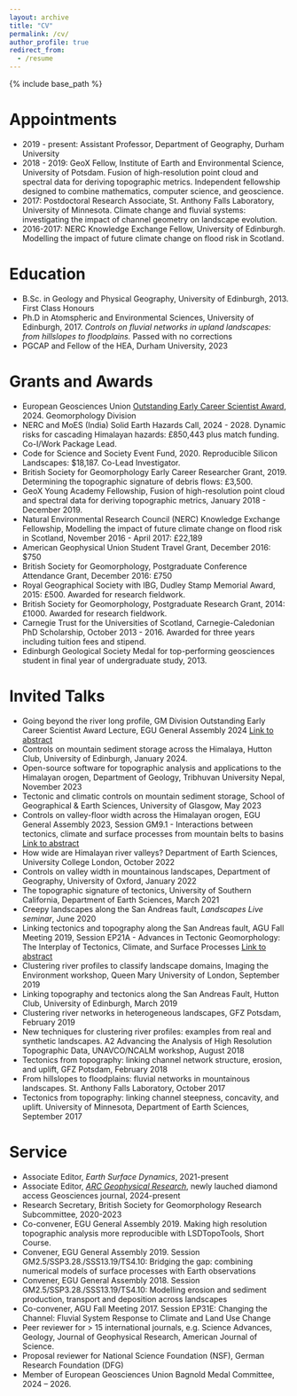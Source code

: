 ```yaml
---
layout: archive
title: "CV"
permalink: /cv/
author_profile: true
redirect_from:
  - /resume
---
```


{% include base_path %}

Appointments
======
* 2019 - present: Assistant Professor, Department of Geography, Durham University
* 2018 - 2019: GeoX Fellow, Institute of Earth and Environmental Science, University of Potsdam. Fusion of
high-resolution point cloud and spectral data for deriving topographic metrics.
Independent fellowship designed to combine mathematics, computer science, and geoscience.
* 2017: Postdoctoral Research Associate, St. Anthony Falls Laboratory, University of Minnesota. Climate change
and fluvial systems: investigating the impact of channel geometry on landscape evolution.
* 2016-2017: NERC Knowledge Exchange Fellow, University of Edinburgh. Modelling the impact of future climate
change on flood risk in Scotland.


Education
======
* B.Sc. in Geology and Physical Geography, University of Edinburgh, 2013. First Class Honours
* Ph.D in Atomspheric and Environmental Sciences, University of Edinburgh, 2017. _Controls on fluvial networks in upland landscapes: from hillslopes to floodplains._ Passed with no corrections
* PGCAP and Fellow of the HEA, Durham University, 2023

Grants and Awards
======
* European Geosciences Union [Outstanding Early Career Scientist Award](https://www.egu.eu/awards-medals/division-outstanding-ecs-award/2024/fiona-j-clubb/), 2024. Geomorphology Division
* NERC and MoES (India) Solid Earth Hazards Call, 2024 - 2028. Dynamic risks for cascading Himalayan hazards: £850,443 plus match funding. Co-I/Work Package Lead.
* Code for Science and Society Event Fund, 2020. Reproducible Silicon Landscapes: $18,187. Co-Lead Investigator.
* British Society for Geomorphology Early Career Researcher Grant, 2019. Determining the topographic signature of debris flows: £3,500.
* GeoX Young Academy Fellowship, Fusion of high-resolution point cloud and spectral data for deriving
topographic metrics, January 2018 - December 2019.
* Natural Environmental Research Council (NERC) Knowledge Exchange Fellowship, Modelling the impact
of future climate change on flood risk in Scotland, November 2016 - April 2017: £22,189
* American Geophysical Union Student Travel Grant, December 2016: $750
* British Society for Geomorphology, Postgraduate Conference Attendance Grant, December 2016: £750
* Royal Geographical Society with IBG, Dudley Stamp Memorial Award, 2015: £500. Awarded for research
fieldwork.
* British Society for Geomorphology, Postgraduate Research Grant, 2014: £1000. Awarded for research
fieldwork.
* Carnegie Trust for the Universities of Scotland, Carnegie-Caledonian PhD Scholarship, October 2013 - 2016. Awarded for three years including tuition fees and stipend.
* Edinburgh Geological Society Medal for top-performing geosciences student in final year of undergraduate study, 2013.

Invited Talks
======
* Going beyond the river long profile, GM Division Outstanding Early Career Scientist Award Lecture, EGU General Assembly 2024 [Link to abstract](https://meetingorganizer.copernicus.org/EGU24/EGU24-6103.html)
* Controls on mountain sediment storage across the Himalaya, Hutton Club, University of Edinburgh, January 2024. 
* Open-source software for topographic analysis and applications to the Himalayan orogen, Department of Geology, Tribhuvan University Nepal, November 2023
* Tectonic and climatic controls on mountain sediment storage, School of Geographical & Earth Sciences, University of Glasgow, May 2023
* Controls on valley-floor width across the Himalayan orogen, EGU General Assembly 2023, Session GM9.1 - Interactions between tectonics, climate and surface processes from mountain belts to basins [Link to abstract](https://meetingorganizer.copernicus.org/EGU23/EGU23-3502.html)
* How wide are Himalayan river valleys? Department of Earth Sciences, University College London, October 2022
* Controls on valley width in mountainous landscapes, Department of Geography, University of Oxford, January 2022
* The topographic signature of tectonics, University of Southern California, Department of Earth Sciences, March 2021
* Creepy landscapes along the San Andreas fault, _Landscapes Live seminar_, June 2020
* Linking tectonics and topography along the San Andreas fault, AGU Fall Meeting 2019, Session EP21A - Advances in Tectonic Geomorphology: The Interplay of Tectonics, Climate, and Surface Processes [Link to abstract](https://agu.confex.com/agu/fm19/meetingapp.cgi/Paper/489425)
* Clustering river profiles to classify landscape domains, Imaging the Environment workshop, Queen Mary University of London, September 2019
* Linking topography and tectonics along the San Andreas Fault, Hutton Club, University of Edinburgh, March 2019
* Clustering river networks in heterogeneous landscapes, GFZ Potsdam, February 2019
* New techniques for clustering river profiles: examples from real and synthetic landscapes. A2 Advancing the Analysis of High Resolution Topographic Data, UNAVCO/NCALM workshop, August 2018
* Tectonics from topography: linking channel network structure, erosion, and uplift, GFZ Potsdam, February 2018
* From hillslopes to floodplains: fluvial networks in mountainous landscapes. St. Anthony Falls Laboratory, October 2017
* Tectonics from topography: linking channel steepness, concavity, and uplift. University of Minnesota, Department of Earth Sciences, September 2017

Service
======
* Associate Editor, _Earth Surface Dynamics_, 2021-present
* Associate Editor, [_ARC Geophysical Research_](https://arc-alliance.unc.edu/), newly lauched diamond access Geosciences journal, 2024-present 
* Research Secretary, British Society for Geomorphology Research Subcommittee, 2020-2023
* Co-convener, EGU General Assembly 2019. Making high resolution topographic analysis more reproducible with LSDTopoTools, Short Course.
* Convener, EGU General Assembly 2019. Session GM2.5/SSP3.28./SSS13.19/TS4.10: Bridging the gap: combining numerical models of surface processes with Earth observations
* Convener, EGU General Assembly 2018. Session GM2.5/SSP3.28./SSS13.19/TS4.10: Modelling erosion
and sediment production, transport and deposition across landscapes
* Co-convener, AGU Fall Meeting 2017. Session EP31E: Changing the Channel: Fluvial System Response
to Climate and Land Use Change
* Peer reviewer for > 15 international journals, e.g. Science Advances, Geology, Journal of Geophysical Research, American Journal of Science. 
* Proposal reviewer for National Science Foundation (NSF), German Research Foundation (DFG)
* Member of European Geosciences Union Bagnold Medal Committee, 2024 – 2026.

